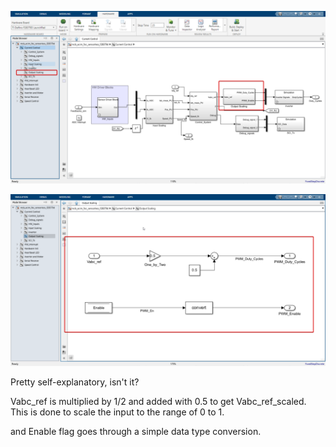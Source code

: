![alt text](../images/writings_image-21.png)

![alt text](../images/writings_image-22.png)

Pretty self-explanatory, isn't it?

Vabc_ref is multiplied by 1/2 and added with 0.5 to get Vabc_ref_scaled. This is done to scale the input to the range of 0 to 1. 

and Enable flag goes through a simple data type conversion.